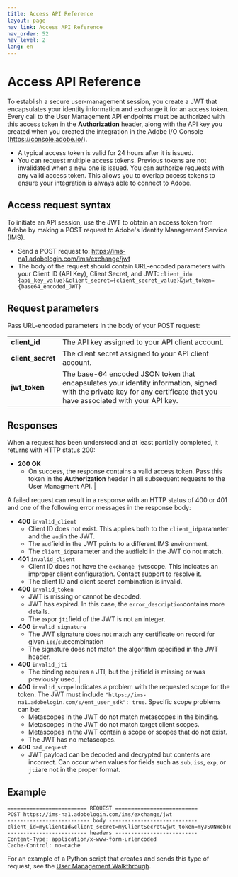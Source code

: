 ```yaml
---
title: Access API Reference
layout: page
nav_link: Access API Reference
nav_order: 52
nav_level: 2
lang: en
---
```


# Access API Reference

To establish a secure user-management session, you create a JWT that encapsulates your identity information and exchange it for an access token.
Every call to the User Management API endpoints must be authorized with this access token in the **Authorization** header, along with the API key you created when you created the integration in the Adobe I/O Console (https://console.adobe.io/).

* A typical access token is valid for 24 hours after it is issued.
* You can request multiple access tokens. Previous tokens are not invalidated when a new one is issued. You can authorize requests with any valid  access token. This allows you to overlap access tokens to ensure your integration is always able to connect to Adobe.

## Access request syntax

To initiate an API session, use the JWT to obtain an access token from Adobe by making a POST request to Adobe's Identity Management Service (IMS).
* Send a POST request to:  https://ims-na1.adobelogin.com/ims/exchange/jwt
* The body of the request should contain URL-encoded parameters with your Client ID (API Key), Client Secret, and JWT:
  `client_id={api_key_value}&client_secret={client_secret_value}&jwt_token={base64_encoded_JWT}`

## Request parameters

Pass URL-encoded parameters in the body of your POST request:

|  |  |
| --- | --- |
| **client_id** | The API key assigned to your API client account. |
| **client_secret** | The client secret assigned to your API client account. |
| **jwt_token** | The base-64 encoded JSON token that encapsulates your identity information, signed with the private key for any certificate that you have associated with your API key. |

## Responses

When a request has been understood and at least partially completed, it returns with HTTP status 200:

* **200 OK** 
	* On success, the response contains a valid access token. Pass this token in the **Authorization** header in all subsequent requests to the User Managment API. |

A failed request can result in a response with an HTTP status of 400 or 401 and one of the following error messages in the response body:

* **400** `invalid_client` 
    *  Client ID does not exist. This applies both to the `client_id`parameter and the `aud`in the JWT.
    * The `aud`field in the JWT points to a different IMS environment.
    * The `client_id`parameter and the `aud`field in the JWT do not match.
* **401**  `invalid_client` 
    * Client ID does not have the `exchange_jwt`scope. This indicates an improper client configuration. Contact support to resolve it.
    * The client ID and client secret combination is invalid.
* **400**  `invalid_token`
    * JWT is missing or cannot be decoded.
    * JWT has expired.  In this case, the `error_description`contains more details.
    * The `exp`or `jti`field of the JWT is not an integer.
* **400** `invalid_signature` 
    * The JWT signature does not match any certificate on record for given `iss`/`sub`combination
    * The signature does not match the algorithm specified in the JWT header.
* **400**  `invalid_jti`
    * The binding requires a JTI, but the `jti`field is missing or was previously used. |
* **400**  `invalid_scope` Indicates a problem with the requested scope for the token. The JWT must include `"https://ims-na1.adobelogin.com/s/ent_user_sdk": true`. Specific scope problems can be:
    * Metascopes in the JWT do not match metascopes in the binding.
    * Metascopes in the JWT do not match target client scopes.
    * Metascopes in the JWT contain a scope or scopes that do not exist.
    * The JWT has no metascopes.
* **400** `bad_request`
    * JWT payload can be decoded and decrypted but contents are incorrect. Can occur when values for fields such as `sub`, `iss`, `exp`, or `jti`are not in the proper format.

## Example

```
========================= REQUEST ==========================
POST https://ims-na1.adobelogin.com/ims/exchange/jwt
-------------------------- body ----------------------------
client_id=myClientId&client_secret=myClientSecret&jwt_token=myJSONWebToken
------------------------- headers --------------------------
Content-Type: application/x-www-form-urlencoded
Cache-Control: no-cache
```

For an example of a Python script that creates and sends this type of request, see the [User Management Walkthrough](../samples/index.md).
